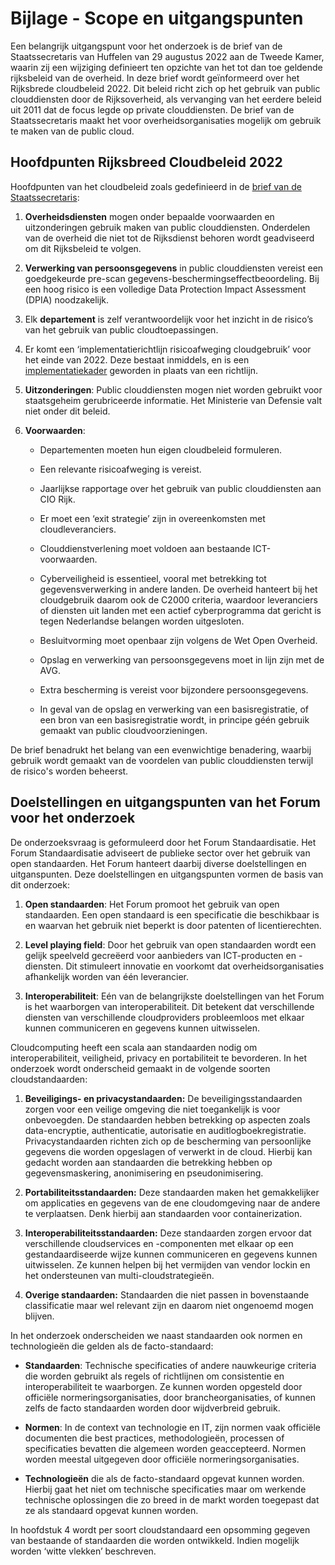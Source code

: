 # Bijlage - Scope en uitgangspunten

Een belangrijk uitgangspunt voor het onderzoek is de brief van de Staatssecretaris van Huffelen van 29 augustus 2022 aan de Tweede Kamer, waarin zij een wijziging definieert ten opzichte van het tot dan toe geldende rijksbeleid van de overheid. In deze brief wordt geïnformeerd over het Rijksbrede cloudbeleid 2022. Dit beleid richt zich op het gebruik van public clouddiensten door de Rijksoverheid, als vervanging van het eerdere beleid uit 2011 dat de focus legde op private clouddiensten. De brief van de Staatssecretaris maakt het voor overheidsorganisaties mogelijk om gebruik te maken van de public cloud.

## Hoofdpunten Rijksbreed Cloudbeleid 2022

Hoofdpunten van het cloudbeleid zoals gedefinieerd in de [brief van de Staatssecretaris](https://www.rijksoverheid.nl/documenten/kamerstukken/2022/08/29/kamerbrief-rijksbreed-cloudbeleid-2022):

1.  **Overheidsdiensten** mogen onder bepaalde voorwaarden en uitzonderingen gebruik maken van public clouddiensten. Onderdelen van de overheid die niet tot de Rijksdienst behoren wordt geadviseerd om dit Rijksbeleid te volgen.

2.  **Verwerking van persoonsgegevens** in public clouddiensten vereist een goedgekeurde pre-scan gegevens-beschermingseffectbeoordeling. Bij een hoog risico is een volledige Data Protection Impact Assessment (DPIA) noodzakelijk.

3.  Elk **departement** is zelf verantwoordelijk voor het inzicht in de risico’s van het gebruik van public cloudtoepassingen.

4.  Er komt een ‘implementatierichtlijn risicoafweging cloudgebruik’ voor het einde van 2022. Deze bestaat inmiddels, en is een [implementatiekader](https://www.rijksoverheid.nl/documenten/rapporten/2023/01/05/implementatiekader-risicoafweging-cloudgebruik) geworden in plaats van een richtlijn.

5.  **Uitzonderingen**: Public clouddiensten mogen niet worden gebruikt voor staatsgeheim gerubriceerde informatie. Het Ministerie van Defensie valt niet onder dit beleid.

6.  **Voorwaarden**:

    - Departementen moeten hun eigen cloudbeleid formuleren.

    - Een relevante risicoafweging is vereist.

    - Jaarlijkse rapportage over het gebruik van public clouddiensten aan CIO Rijk.

    - Er moet een ‘exit strategie’ zijn in overeenkomsten met cloudleveranciers.

    - Clouddienstverlening moet voldoen aan bestaande ICT-voorwaarden.

    - Cyberveiligheid is essentieel, vooral met betrekking tot gegevensverwerking in andere landen. De overheid hanteert bij het cloudgebruik daarom ook de C2000 criteria, waardoor leveranciers of diensten uit landen met een actief cyberprogramma dat gericht is tegen Nederlandse belangen worden uitgesloten.

    - Besluitvorming moet openbaar zijn volgens de Wet Open Overheid.

    - Opslag en verwerking van persoonsgegevens moet in lijn zijn met de AVG.

    - Extra bescherming is vereist voor bijzondere persoonsgegevens.

    - In geval van de opslag en verwerking van een basisregistratie, of een bron van een basisregistratie wordt, in principe géén gebruik gemaakt van public cloudvoorzieningen.

De brief benadrukt het belang van een evenwichtige benadering, waarbij gebruik wordt gemaakt van de voordelen van public clouddiensten terwijl de risico's worden beheerst.

## Doelstellingen en uitgangspunten van het Forum voor het onderzoek

De onderzoeksvraag is geformuleerd door het Forum Standaardisatie. Het Forum Standaardisatie adviseert de publieke sector over het gebruik van open standaarden. Het Forum hanteert daarbij diverse doelstellingen en uitganspunten. Deze doelstellingen en uitgangspunten vormen de basis van dit onderzoek:

1.  **Open standaarden**: Het Forum promoot het gebruik van open standaarden. Een open standaard is een specificatie die beschikbaar is en waarvan het gebruik niet beperkt is door patenten of licentierechten.

2.  **Level playing field**: Door het gebruik van open standaarden wordt een gelijk speelveld gecreëerd voor aanbieders van ICT-producten en -diensten. Dit stimuleert innovatie en voorkomt dat overheidsorganisaties afhankelijk worden van één leverancier.

3.  **Interoperabiliteit**: Eén van de belangrijkste doelstellingen van het Forum is het waarborgen van interoperabiliteit. Dit betekent dat verschillende diensten van verschillende cloudproviders probleemloos met elkaar kunnen communiceren en gegevens kunnen uitwisselen.

Cloudcomputing heeft een scala aan standaarden nodig om interoperabiliteit, veiligheid, privacy en portabiliteit te bevorderen. In het onderzoek wordt onderscheid gemaakt in de volgende soorten cloudstandaarden:

1.  **Beveiligings- en privacystandaarden:** De beveiligingsstandaarden zorgen voor een veilige omgeving die niet toegankelijk is voor onbevoegden. De standaarden hebben betrekking op aspecten zoals data-encryptie, authenticatie, autorisatie en auditlogboekregistratie. Privacystandaarden richten zich op de bescherming van persoonlijke gegevens die worden opgeslagen of verwerkt in de cloud. Hierbij kan gedacht worden aan standaarden die betrekking hebben op gegevensmaskering, anonimisering en pseudonimisering.

2.  **Portabiliteitsstandaarden:** Deze standaarden maken het gemakkelijker om applicaties en gegevens van de ene cloudomgeving naar de andere te verplaatsen. Denk hierbij aan standaarden voor containerization.

3.  **Interoperabiliteitsstandaarden:** Deze standaarden zorgen ervoor dat verschillende cloudservices en -componenten met elkaar op een gestandaardiseerde wijze kunnen communiceren en gegevens kunnen uitwisselen. Ze kunnen helpen bij het vermijden van vendor lockin en het ondersteunen van multi-cloudstrategieën.

4.  **Overige standaarden:** Standaarden die niet passen in bovenstaande classificatie maar wel relevant zijn en daarom niet ongenoemd mogen blijven.

In het onderzoek onderscheiden we naast standaarden ook normen en technologieën die gelden als de facto-standaard:

- **Standaarden**: Technische specificaties of andere nauwkeurige criteria die worden gebruikt als regels of richtlijnen om consistentie en interoperabiliteit te waarborgen. Ze kunnen worden opgesteld door officiële normeringsorganisaties, door brancheorganisaties, of kunnen zelfs de facto standaarden worden door wijdverbreid gebruik.

- **Normen**: In de context van technologie en IT, zijn normen vaak officiële documenten die best practices, methodologieën, processen of specificaties bevatten die algemeen worden geaccepteerd. Normen worden meestal uitgegeven door officiële normeringsorganisaties.

- **Technologieën** die als de facto-standaard opgevat kunnen worden. Hierbij gaat het niet om technische specificaties maar om werkende technische oplossingen die zo breed in de markt worden toegepast dat ze als standaard opgevat kunnen worden.

In hoofdstuk 4 wordt per soort cloudstandaard een opsomming gegeven van bestaande of standaarden die worden ontwikkeld. Indien mogelijk worden ‘witte vlekken’ beschreven.

